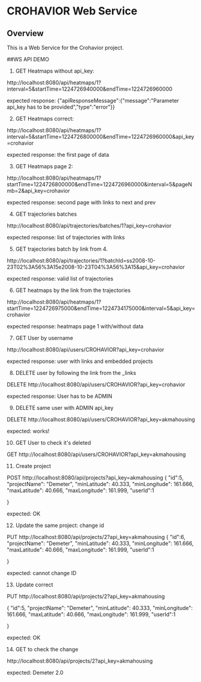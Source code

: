 # CROHAVIOR Web Service

## Overview
This is a Web Service for the Crohavior project.

##WS API DEMO

1. GET Heatmaps without api_key:

http://localhost:8080/api/heatmaps/1?interval=5&startTime=1224726940000&endTime=1224726960000

expected response: {"apiResponseMessage":{"message":"Parameter api_key has to be provided","type":"error"}}

2. GET Heatmaps correct:

http://localhost:8080/api/heatmaps/1?interval=5&startTime=1224726800000&endTime=1224726960000&api_key=crohavior

expected response: the first page of data

3. GET Heatmaps page 2:

http://localhost:8080/api/heatmaps/1?startTime=1224726800000&endTime=1224726960000&interval=5&pageNmb=2&api_key=crohavior

expected response: second page with links to next and prev

4. GET trajectories batches

http://localhost:8080/api/trajectories/batches/1?api_key=crohavior

expected response: list of trajectories with links

5. GET trajectories batch by link from 4.

http://localhost:8080/api/trajectories/1?batchId=ss2008-10-23T02%3A56%3A15e2008-10-23T04%3A56%3A15&api_key=crohavior

expected response: valid list of trajectories

6. GET heatmaps by the link from the trajectories

http://localhost:8080/api/heatmaps/1?startTime=1224726975000&endTime=1224734175000&interval=5&api_key=crohavior

expected response: heatmaps page 1 with/without data

7. GET User by username

http://localhost:8080/api/users/CROHAVIOR?api_key=crohavior

expected response: user with links and embedded projects

8. DELETE user by following the link from the _links

DELETE http://localhost:8080/api/users/CROHAVIOR?api_key=crohavior

expected response: User has to be ADMIN

9. DELETE same user with ADMIN api_key

DELETE http://localhost:8080/api/users/CROHAVIOR?api_key=akmahousing

expected: works!

10. GET User to check it's deleted

GET http://localhost:8080/api/users/CROHAVIOR?api_key=akmahousing

11. Create project

POST http://localhost:8080/api/projects?api_key=akmahousing
{
"id":5,
  "projectName": "Demeter",
"minLatitude": 40.333,
"minLongitude": 161.666, 
"maxLatitude": 40.666,
"maxLongitude": 161.999,
"userId":1

}

expected: OK

12. Update the same project: change id

PUT http://localhost:8080/api/projects/2?api_key=akmahousing
{
"id":6,
  "projectName": "Demeter",
"minLatitude": 40.333,
"minLongitude": 161.666, 
"maxLatitude": 40.666,
"maxLongitude": 161.999,
"userId":1

}

expected: cannot change ID

13. Update correct

PUT http://localhost:8080/api/projects/2?api_key=akmahousing

{
"id":5,
  "projectName": "Demeter",
"minLatitude": 40.333,
"minLongitude": 161.666, 
"maxLatitude": 40.666,
"maxLongitude": 161.999,
"userId":1

}

expected: OK

14. GET to check the change

http://localhost:8080/api/projects/2?api_key=akmahousing

expected: Demeter 2.0






